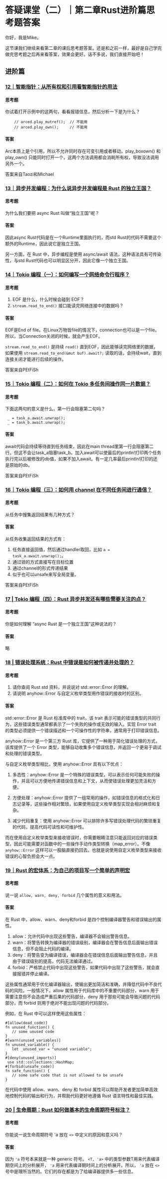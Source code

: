 # 答疑课堂（二）｜第二章Rust进阶篇思考题答案
你好，我是Mike。

这节课我们继续来看第二章的课后思考题答案。还是和之前一样，最好是自己学完做完思考题之后再来看答案，效果会更好。话不多说，我们直接开始吧！

## **进阶篇**

### [12｜智能指针：从所有权和引用看智能指针的用法](https://time.geekbang.org/column/article/725815?utm_campaign=geektime_search&utm_content=geektime_search&utm_medium=geektime_search&utm_source=geektime_search&utm_term=geektime_search)

#### 思考题

你试着打开示例中的这两句，看看报错信息，然后分析一下是为什么？

```plain
    // arced.play_mutref();  // 不能用
    // arced.play_own();     // 不能用

```

#### 答案

Arc本质上是个引用，所以不允许同时存在可变引用或者移动。play\_boxown() 和 play\_own() 只能同时打开一个，这两个方法调用都会消耗所有权，导致没法调用另外一个。

答案来自Taozi和Michael

### [13｜异步并发编程：为什么说异步并发编程是 Rust 的独立王国？](https://time.geekbang.org/column/article/725837?utm_campaign=geektime_search&utm_content=geektime_search&utm_medium=geektime_search&utm_source=geektime_search&utm_term=geektime_search)

#### 思考题

为什么我们要把 async Rust 叫做“独立王国”呢？

#### 答案

因此async Rust代码是在一个Runtime里面执行的，而std Rust的代码不需要这个额外的Runtime，因此说它是独立王国。

另一方面，在 Rust 中，异步编程是使用 async/await 语法，这种语法具有可传染性，与std Rust代码也可以明显区分开，因此它像一个独立王国。

### [14｜Tokio 编程（一）：如何编写一个网络命令行程序？](https://time.geekbang.org/column/article/726207?utm_campaign=geektime_search&utm_content=geektime_search&utm_medium=geektime_search&utm_source=geektime_search&utm_term=geektime_search)

#### 思考题

1. EOF 是什么，什么时候会碰到 EOF？
2. `stream.read_to_end()` 接口能读完网络连接中的数据吗？

#### 答案

EOF是End of file。在Linux万物皆file的情况下，connection也可以是一个file。所以，当Connection关闭的时候，就会产生EOF。

`stream.read_to_end()` 是持续 `read()` 直到EOF，因此能够读完网络里的数据，如果使用 `stream.read_to_end(&mut buf).await?;` 读取的话，会持续wait，直到连接关闭才能进行后续的操作。

答案来自PEtFiSh

### [15｜Tokio 编程（二）：如何在 Tokio 多任务间操作同一片数据？](https://time.geekbang.org/column/article/728055?utm_campaign=geektime_search&utm_content=geektime_search&utm_medium=geektime_search&utm_source=geektime_search&utm_term=geektime_search)

#### 思考题

下面这两句的意义是什么，第一行会阻塞第二句吗？

```plain
 _ = task_a.await.unwrap();
 _ = task_b.await.unwrap();

```

#### 答案

await代码会持续等待直到任务结束，因此在main thread里第一行会阻塞第二行。但这不会让task\_a阻塞task\_b。加入await可以使最后的println!打印两个任务执行完以后被修改的db值，如果不加入await。有一定几率最后println!打印的还是原始的db。

答案来自PEtFiSh

### [16｜Tokio 编程（三）：如何用 channel 在不同任务间进行通信？](https://time.geekbang.org/column/article/728107?utm_campaign=geektime_search&utm_content=geektime_search&utm_medium=geektime_search&utm_source=geektime_search&utm_term=geektime_search)

#### 思考题

从任务中搜集返回结果有几种方式？

#### 答案

从任务收集返回结果的方式有：

1. 任务直接返回值，然后通过handler取回，比如 `a = task_a.await.unwrap();`。
2. 通过锁的方式直接写在目标位置
3. 通过channel的形式传递结果
4. 似乎也可以unsafe来写全局变量。

答案来自PEtFiSh

### [17 \| Tokio 编程（四）：Rust 异步并发还有哪些需要关注的点？](https://time.geekbang.org/column/article/728198?utm_campaign=geektime_search&utm_content=geektime_search&utm_medium=geektime_search&utm_source=geektime_search&utm_term=geektime_search)

#### 思考题

你是如何理解 “async Rust 是一个独立王国”这种说法的？

#### 答案

略

### [18 \| 错误处理系统：Rust 中错误是如何被传递并处理的？](https://time.geekbang.org/column/article/729009)

#### 思考题

1. 请你查阅 Rust std 资料，并说说对 std::error::Error 的理解。
2. 请说明 anyhow::Error 与自定义枚举类型用作错误的接收时的区别。

#### 答案

std::error::Error 是 Rust 标准库中的 trait，该 trait 表示可能的错误类型的共同行为，这些错误类型通常都表示了一个失败的操作或无效的输入。实现 Error trait 的类型必须提供一个错误描述和一个可操作性的字符串，通常用于打印错误信息。

anyhow::Error 是一个第三方 Rust 库，它提供了一种用于简化错误处理的方式，该库提供了一个 Error 类型，能够自动收集多个错误信息，并返回一个更易于调试和处理的错误类型。

与自定义枚举类型相比，使用 anyhow::Error 具有以下优点：

1. 多态性：anyhow::Error 是一个特殊的错误类型，可以表示任何可能失败的操作，并且可以方便地传递错误信息和上下文，从而使错误处理更加灵活和方便。

2. 方便处理：anyhow::Error 提供了一组常用的操作，如错误信息的格式化和日志记录等，这些操作相对繁琐，如果使用自定义枚举类型实现会相对麻烦和复杂。

3. 减少代码重复：使用 anyhow::Error 可以排除许多写错误处理代码的繁琐重复的代码，提高代码可读性和可维护性。


而在使用自定义枚举类型来接收错误时，你需要眼睛注意只能返回对应的错误类型，因此可能需要对函数中的一些操作手动作类型转换（map\_error）。不像 `anyhow::Error` 这样可以一股脑直接扔回去。也就是说使用自定义枚举类型来接收错误的心智负担会大一点。

### [19｜Rust 的宏体系：为自己的项目写一个简单的声明宏](https://time.geekbang.org/column/article/731043)

#### 思考题

说一说 `allow, warn, deny, forbid` 几个属性的意义和用法。

#### 答案

在 Rust 中，allow、warn、deny和forbid 是四个控制编译器警告和错误输出的属性。

1. allow：允许代码中出现这些警告，编译器不会输出警告信息。
2. warn：将警告转换为编译器的错误级别，编译器会在警告信息后面输出错误信息，但不会阻止代码的编译。
3. deny：将警告变为编译错误，编译器会在错误信息后面输出警告信息，并且由于错误级别的提高，代码无法编译通过。
4. forbid：严格禁止代码中出现这些警告，如果代码中出现了这些警告，就会直接报错并停止编译。

这些属性通常用于优化编译器输出，使输出更加简洁和准确，并降低代码中不良代码的风险。一般情况下，allow 属性用于代码库中的不重要代码部分，warn 用于需要注意但不会造成严重后果的代码部分，deny 用于那些可能会导致问题的代码部分，而 forbid 则用于绝对不能出现问题的代码部分。

例如，在 Rust 中可以这样使用这些属性：

```plain
#[allow(dead_code)]
fn unused_function() {
   // some unused code
}
#[warn(unused_variables)]
fn unused_variable() {
   let _unused_var = "unused variable";
}
#[deny(unused_imports)]
 use std::collections::HashMap;
#[forbid(unsafe_code)]
fn safe_function() {
   // some safe code that is not allowed to be unsafe
}

```

在代码中使用 allow、warn、deny 和 forbid 属性可以帮助开发者更加简单高效地控制代码的输出和行为，并帮助代码更好地遵循 Rust 语言特性和最佳实践。

### [20 \| 生命周期：Rust 如何做基本的生命周期符号标注？](https://time.geekbang.org/column/article/731096)

#### 思考题

你能说一说生命周期符号 'a 放在 `<>` 中定义的原因和意义吗？

#### 答案

因为 `'a` 符号本来就是一种 generic 符号。 `<T, 'a>` 中的类型参数T用来代表编译期空间上的分析展开， `'a` 用来代表编译期时间上的分析展开。所以， `'a` 放在 `<>` 号中是理所当然的。它们的存在都是为了给编译器提供多一些信息。
